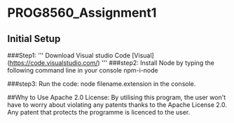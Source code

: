 # PROG8560_Assignment1
## Initial Setup
###Step1:
'''
Download Visual studio Code
[Visual] (https://code.visualstudio.com/)
'''
###step2:
Install Node by typing the following command line in your console
npm-i-node

###step3: 
Run the code: node filename.extension  in the console.

##Why to Use Apache 2.0 License:
By utilising this program, the user won't have to worry about violating any patents thanks to the Apache License 2.0. Any patent that protects the programme is licenced to the user.

